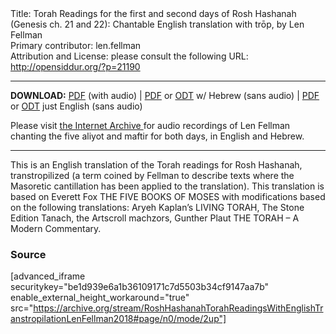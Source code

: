 <html>
<head></head>
<body>
Title: Torah Readings for the first and second days of Rosh Hashanah (Genesis ch. 21 and 22): Chantable English translation with trōp, by Len Fellman<br />
Primary contributor: len.fellman<br />
Attribution and License: please consult the following URL: <a href="http://opensiddur.org/?p=21190">http://opensiddur.org/?p=21190</a>
<p />
<hr />

<style type="text/css" media="all">.printfriendly {display: none!important;}</style>

<strong>DOWNLOAD:</strong> <a href="https://opensiddur.org/wp-content/uploads/2018/08/Rosh-Hashanah-Torah-Readings-with-English-transtropilation-Hebrew-and-audio-Len-Fellman-2018.pdf">PDF</a> (with audio) | <a href="https://opensiddur.org/wp-content/uploads/2018/08/Rosh-Hashanah-Torah-Readings-with-English-transtropilation-and-Hebrew-Len-Fellman-2018.pdf">PDF</a> or <a href="https://opensiddur.org/wp-content/uploads/2018/08/Rosh-Hashanah-Torah-Readings-with-English-transtropilation-with-Hebrew-Len-Fellman-2018.odt">ODT</a> w/ Hebrew (sans audio) | <a href="https://opensiddur.org/wp-content/uploads/2018/08/Rosh-Hashanah-Torah-Readings-with-English-transtropilation-Len-Fellman-2018.pdf">PDF</a> or <a href="https://opensiddur.org/wp-content/uploads/2018/08/Rosh-Hashanah-Torah-Readings-with-English-transtropilation-Len-Fellman-2018.odt">ODT</a> just English (sans audio)

<div class="english">
Please visit <a href="https://archive.org/details/RoshHashanahTorahReadingsWithEnglishTranstropilationLenFellman2018">the Internet Archive </a>for audio recordings of Len Fellman chanting the five aliyot and maftir for both days, in English and Hebrew.
</div>

<hr />

This is an English translation of the Torah readings for Rosh Hashanah, transtropilized (a term coined by Fellman to describe texts where the Masoretic cantillation has been applied to the translation). This translation is based on Everett Fox THE FIVE BOOKS OF MOSES with modifications based on the following translations: Aryeh Kaplan’s LIVING TORAH, The Stone Edition Tanach, the Artscroll machzors, Gunther Plaut THE TORAH – A Modern Commentary.

<h3>Source</h3>

[advanced_iframe securitykey="be1d939e6a1b36109171c7d5503b34cf9147aa7b" enable_external_height_workaround="true" src="https://archive.org/stream/RoshHashanahTorahReadingsWithEnglishTranstropilationLenFellman2018#page/n0/mode/2up"]


</body>
</html>